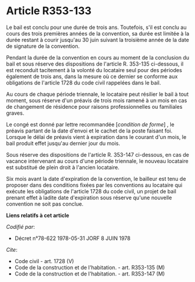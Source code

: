 # Article R353-133

Le bail est conclu pour une durée de trois ans. Toutefois, s'il est conclu au cours des trois premières années de la
convention, sa durée est limitée à la durée restant à courir jusqu'au 30 juin suivant la troisième année de la date de
signature de la convention.

Pendant la durée de la convention en cours au moment de la conclusion du bail et sous réserve des dispositions de l'article
R. 353-135 ci-dessous, il est reconduit tacitement à la volonté du locataire seul pour des périodes également de trois ans,
dans la mesure où ce dernier se conforme aux obligations de l'article 1728 du code civil rappelées dans le bail.

Au cours de chaque période triennale, le locataire peut résilier le bail à tout moment, sous réserve d'un préavis de trois
mois ramené à un mois en cas de changement de résidence pour raisons professionnelles ou familiales graves.

Le congé est donné par lettre recommandée [*condition de forme*] , le préavis partant de la date d'envoi et le cachet de la
poste faisant foi. Lorsque le délai de préavis vient à expiration dans le courant d'un mois, le bail produit effet jusqu'au
dernier jour du mois.

Sous réserve des dispositions de l'article R. 353-147 ci-dessous, en cas de vacance intervenant au cours d'une période
triennale, le nouveau locataire est substitué de plein droit à l'ancien locataire.

Six mois avant la date d'expiration de la convention, le bailleur est tenu de proposer dans des conditions fixées par les
conventions au locataire qui exécute les obligations de l'article 1728 du code civil, un projet de bail prenant effet à
ladite date d'expiration sous réserve qu'une nouvelle convention ne soit pas conclue.

**Liens relatifs à cet article**

_Codifié par_:

  - Décret n°78-622 1978-05-31 JORF 8 JUIN 1978

_Cite_:

  - Code civil - art. 1728 (V)
  - Code de la construction et de l'habitation. - art. R353-135 (M)
  - Code de la construction et de l'habitation. - art. R353-147 (M)
